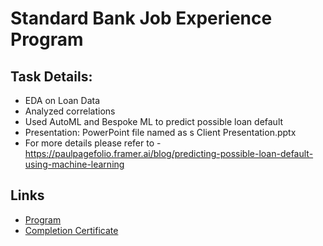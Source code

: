 # Standard Bank Job Experience Program

## Task Details:
- EDA on Loan Data
- Analyzed correlations
- Used AutoML and Bespoke ML to predict possible loan default
- Presentation: PowerPoint file named as s Client Presentation.pptx
- For more details please refer to - https://paulpagefolio.framer.ai/blog/predicting-possible-loan-default-using-machine-learning

## Links
- [Program](https://www.theforage.com/show-firm-programs/kkKXfgG5FckTX8Toc/Standard-Bank-)
- [Completion Certificate](https://forage-uploads-prod.s3.amazonaws.com/completion-certificates/Standard%20Bank%20/mq38jBo7o3z25RQQb_Standard%20Bank_onAqpwK8NtGJMwiRJ_1694498099143_completion_certificate.pdf)
